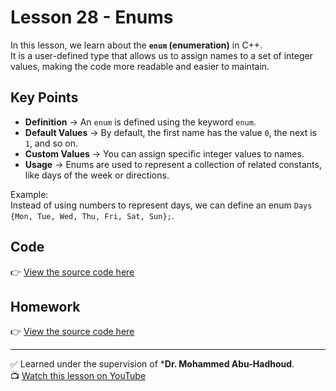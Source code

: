 # Lesson 28 - Enums  

In this lesson, we learn about the **`enum` (enumeration)** in C++.  
It is a user-defined type that allows us to assign names to a set of integer values, making the code more readable and easier to maintain.  

## Key Points
- **Definition** → An `enum` is defined using the keyword `enum`.  
- **Default Values** → By default, the first name has the value `0`, the next is `1`, and so on.  
- **Custom Values** → You can assign specific integer values to names.  
- **Usage** → Enums are used to represent a collection of related constants, like days of the week or directions.  

Example:  
Instead of using numbers to represent days, we can define an enum `Days {Mon, Tue, Wed, Thu, Fri, Sat, Sun};`.  

## Code
👉 [View the source code here](./Lesson_28_Enums.cpp)

## Homework
👉 [View the source code here](./Homework_esson_28_enum.cpp)

---

✅ Learned under the supervision of ***Dr. Mohammed Abu-Hadhoud**.  
📺 [Watch this lesson on YouTube](https://www.youtube.com/watch?v=a7_k9cBfz8I&list=PL3X--QIIK-OFIRbOHbOXbcfSAvw198lUy&index=34&pp=iAQB)